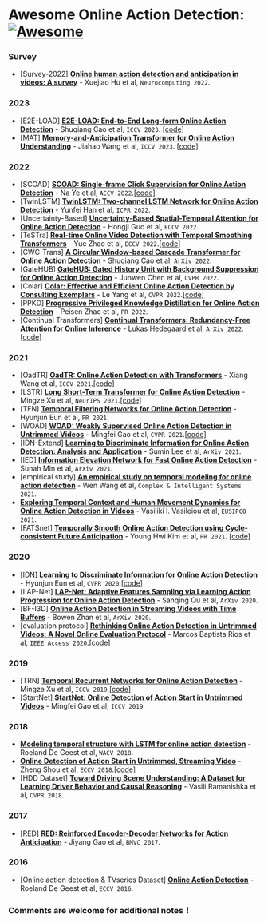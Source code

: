 # Awesome Online Action Detection: [![Awesome](https://cdn.rawgit.com/sindresorhus/awesome/d7305f38d29fed78fa85652e3a63e154dd8e8829/media/badge.svg)](https://github.com/sindresorhus/awesome)


### <span id = "oad-survey"> Survey </span>
- <span id = "2200">[Survey-2022]</span> [**Online human action detection and anticipation in videos: A survey**](https://doi.org/10.1016/j.neucom.2022.03.069) - Xuejiao Hu et al, `Neurocomputing 2022`.
  
### <span id = "oad-2023"> 2023 </span>
- <span id = "2301">[E2E-LOAD]</span> [**E2E-LOAD: End-to-End Long-form Online Action Detection**](https://arxiv.org/abs/2306.07703) - Shuqiang Cao et al, `ICCV 2023`. [[code]](https://github.com/sqiangcao99/E2E-LOAD)
- <span id = "2302">[MAT]</span> [**Memory-and-Anticipation Transformer for Online Action Understanding**](https://arxiv.org/abs/2308.07893) - Jiahao Wang et al, `ICCV 2023`. [[code]](https://github.com/Echo0125/Memory-and-Anticipation-Transformer)

  
### <span id = "oad-2022"> 2022 </span>
- <span id = "2209">[SCOAD]</span> [**SCOAD: Single-frame Click Supervision for Online Action Detection**](https://openaccess.thecvf.com/content/ACCV2022/papers/Ye_SCOAD_Single-frame_Click_Supervision_for_Online_Action_Detection_ACCV_2022_paper.pdf) - Na Ye et al, `ACCV 2022`.[[code]](https://github.com/zstarN70/SCOAD)
- <span id = "2208">[TwinLSTM]</span> [**TwinLSTM: Two-channel LSTM Network for Online Action Detection**](https://www.computer.org/csdl/proceedings-article/icpr/2022/09956717/1IHoVAhk2Ag) - Yunfei Han et al, `ICPR 2022`.
- <span id = "2207">[Uncertainty-Based]</span> [**Uncertainty-Based Spatial-Temporal Attention for Online Action Detection**](https://www.ecva.net/papers/eccv_2022/papers_ECCV/papers/136640068.pdf) - Hongji Guo et al, `ECCV 2022`.
- <span id = "2206">[TeSTra]</span> [**Real-time Online Video Detection with Temporal Smoothing Transformers**](https://arxiv.org/abs/2209.09236) - Yue Zhao et al, `ECCV 2022`.[[code]](https://github.com/zhaoyue-zephyrus/TeSTra)
- <span id = "2205">[CWC-Trans]</span> [**A Circular Window-based Cascade Transformer for Online Action Detection**](https://arxiv.org/abs/2208.14209) - Shuqiang Cao et al, `ArXiv 2022`.
- <span id = "2204">[GateHUB]</span> [**GateHUB: Gated History Unit with Background Suppression for Online Action Detection**](https://arxiv.org/abs/2206.04668) - Junwen Chen et al, `CVPR 2022`.
- <span id = "2203">[Colar]</span> [**Colar: Effective and Efficient Online Action Detection by Consulting Exemplars**](https://arxiv.org/abs/2203.01057v2) - Le Yang et al, `CVPR 2022`.[[code]](https://github.com/VividLe/Online-Action-Detection)
- <span id = "2202">[PPKD]</span> [**Progressive Privileged Knowledge Distillation for Online Action Detection**](https://arxiv.org/abs/2011.09158) - Peisen Zhao et al, `PR 2022`.
- <span id = "2201">[Continual Transformers]</span> [**Continual Transformers: Redundancy-Free Attention for Online Inference**](https://arxiv.org/abs/2201.06268) - Lukas Hedegaard et al, `ArXiv 2022`.[[code]](https://github.com/lukashedegaard/continual-transformers)



### <span id = "oad-2021"> 2021 </span>
- <span id = "2101">[OadTR]</span> [**OadTR: Online Action Detection with Transformers**](https://openaccess.thecvf.com/content/ICCV2021/papers/Wang_OadTR_Online_Action_Detection_With_Transformers_ICCV_2021_paper.pdf) - Xiang Wang et al, `ICCV 2021`.[[code]](https://github.com/wangxiang1230/OadTR)
- <span id = "2102">[LSTR]</span> [**Long Short-Term Transformer for Online Action Detection**](https://proceedings.neurips.cc/paper/2021/file/08b255a5d42b89b0585260b6f2360bdd-Paper.pdf) - Mingze Xu et al, `NeurIPS 2021`.[[code]](https://github.com/amazon-research/long-short-term-transformer)
- <span id = "2103">[TFN]</span> [**Temporal Filtering Networks for Online Action Detection**](https://www.sciencedirect.com/science/article/pii/S0031320320304982) - Hyunjun Eun et al, `PR 2021`.
- <span id = "2104">[WOAD]</span> [**WOAD: Weakly Supervised Online Action Detection in Untrimmed Videos**](https://openaccess.thecvf.com/content/CVPR2021/html/Gao_WOAD_Weakly_Supervised_Online_Action_Detection_in_Untrimmed_Videos_CVPR_2021_paper.html) - Mingfei Gao et al, `CVPR 2021`.[[code]](https://github.com/salesforce/woad-pytorch)
- <span id = "2105">[IDN-Extend]</span> [**Learning to Discriminate Information for Online Action Detection: Analysis and Application**](https://arxiv.org/abs/2109.03393) - Sumin Lee et al, `ArXiv 2021`.
- <span id = "2106">[IED]</span> [**Information Elevation Network for Fast Online Action Detection**](https://arxiv.org/abs/2109.13572) - Sunah Min et al, `ArXiv 2021`.
- <span id = "2107">[empirical study]</span> [**An empirical study on temporal modeling for online action detection**](https://arxiv.org/abs/2001.07501) - Wen Wang et al, `Complex & Intelligent Systems 2021`.
- <span id = "2108"></span> [**Exploring Temporal Context and Human Movement Dynamics for Online Action Detection in Videos**](http://cvsp.cs.ntua.gr/publications/confr/Vasileiou_EUSIPCO21_Enhancing_temporal_context_for_online_action_detection_in_videos_Paper.pdf) - Vasiliki I. Vasileiou et al, `EUSIPCO 2021`.
- <span id = "2109">[FATSnet]</span> [**Temporally Smooth Online Action Detection using Cycle-consistent Future Anticipation**](https://arxiv.org/abs/2104.08030) - Young Hwi Kim et al, `PR 2021`. [[code]](https://github.com/YHKimGithub/FATSnet)

### <span id = "oad-2020"> 2020 </span>
- <span id = "2001">[IDN]</span> [**Learning to Discriminate Information for Online Action Detection**](https://openaccess.thecvf.com/content_CVPR_2020/papers/Eun_Learning_to_Discriminate_Information_for_Online_Action_Detection_CVPR_2020_paper.pdf) - Hyunjun Eun et al, `CVPR 2020`.[[code]](https://github.com/hjeun/idu)
- <span id = "2002">[LAP-Net]</span> [**LAP-Net: Adaptive Features Sampling via Learning Action Progression for Online Action Detection**](https://arxiv.org/abs/2011.07915) - Sanqing Qu et al, `ArXiv 2020`.
- <span id = "2003">[BF-I3D]</span> [**Online Action Detection in Streaming Videos with Time Buffers**](https://arxiv.org/abs/2011.07915) - Bowen Zhan et al, `ArXiv 2020`.
- <span id = "2004">[evaluation protocol]</span> [**Rethinking Online Action Detection in Untrimmed Videos: A Novel Online Evaluation Protocol**](https://arxiv.org/abs/2003.12041) - Marcos Baptista Rios et al, `IEEE Access 2020`.[[code]](https://github.com/gramuah/ia)

### <span id = "oad-2019"> 2019 </span>
- <span id = "1901">[TRN]</span> [**Temporal Recurrent Networks for Online Action Detection**](https://openaccess.thecvf.com/content_ICCV_2019/papers/Xu_Temporal_Recurrent_Networks_for_Online_Action_Detection_ICCV_2019_paper.pdf) - Mingze Xu et al, `ICCV 2019`.[[code]](https://github.com/xumingze0308/TRN.pytorch)
- <span id = "1902">[StartNet]</span> [**StartNet: Online Detection of Action Start in Untrimmed Videos**](https://openaccess.thecvf.com/content_ICCV_2019/papers/Gao_StartNet_Online_Detection_of_Action_Start_in_Untrimmed_Videos_ICCV_2019_paper.pdf) - Mingfei Gao et al, `ICCV 2019`.

### <span id = "oad-2018"> 2018 </span>
- <span id = "1801"></span> [**Modeling temporal structure with LSTM for online action detection**](https://ieeexplore.ieee.org/document/8354277) - Roeland De Geest et al, `WACV 2018`.
- <span id = "1802"></span> [**Online Detection of Action Start in Untrimmed, Streaming Video**](https://openaccess.thecvf.com/content_ECCV_2018/papers/Zheng_Shou_Online_Detection_of_ECCV_2018_paper.pdf) - Zheng Shou et al, `ECCV 2018`.[[code]](https://github.com/junting/odas)
- <span id = "1803">[HDD Dataset]</span> [**Toward Driving Scene Understanding: A Dataset for Learning Driver Behavior and Causal Reasoning**](https://openaccess.thecvf.com/content_cvpr_2018/papers/Ramanishka_Toward_Driving_Scene_CVPR_2018_paper.pdf) - Vasili Ramanishka et al, `CVPR 2018`.

### <span id = "oad-2017"> 2017 </span>
- <span id = "1701">[RED]</span> [**RED: Reinforced Encoder-Decoder Networks for Action Anticipation**](http://www.bmva.org/bmvc/2017/papers/paper092/paper092.pdf) - Jiyang Gao et al, `BMVC 2017`.

### <span id = "oad-2016"> 2016 </span>
- <span id = "1601">[Online action detection & TVseries Dataset]</span> [**Online Action Detection**](https://arxiv.org/abs/1604.06506) - Roeland De Geest et al, `ECCV 2016`.


### Comments are welcome for additional notes！
